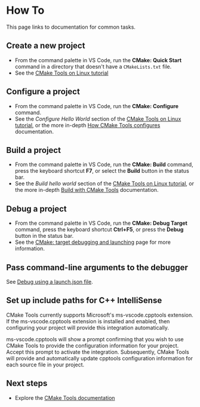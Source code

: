 # How To

This page links to documentation for common tasks.

## Create a new project

* From the command palette in VS Code, run the **CMake: Quick Start** command in a directory that doesn't have a `CMakeLists.txt` file.
* See the [CMake Tools on Linux tutorial](https://code.visualstudio.com/docs/cpp/cmake-linux#_create-a-cmake-hello-world-project)

## Configure a project

* From the command palette in VS Code, run the **CMake: Configure** command.
* See the *Configure Hello World* section of the [CMake Tools on Linux tutorial](https://code.visualstudio.com/docs/cpp/cmake-linux#_configure-hello-world), or the more in-depth [How CMake Tools configures](configure.md#how-cmake-tools-configures) documentation.

## Build a project

* From the command palette in VS Code, run the **CMake: Build** command, press the keyboard shortcut **F7**, or select the **Build** button in the status bar.
* See the *Build hello world* section of the [CMake Tools on Linux tutorial](https://code.visualstudio.com/docs/cpp/cmake-linux#_build-hello-world), or the more in-depth  [Build with CMake Tools](build.md) documentation.

## Debug a project

* From the command palette in VS Code, run the **CMake: Debug Target** command, press the keyboard shortcut **Ctrl+F5**, or press the **Debug** button in the status bar.
* See the [CMake: target debugging and launching](debug-launch.md) page for more information.

## Pass command-line arguments to the debugger

See [Debug using a launch.json file](debug-launch.md#debug-using-a-launchjson-file).

## Set up include paths for C++ IntelliSense

CMake Tools currently supports Microsoft's ms-vscode.cpptools extension. If the ms-vscode.cpptools extension is installed and enabled, then configuring your project will provide this integration automatically.

ms-vscode.cpptools will show a prompt confirming that you wish to use CMake Tools to provide the configuration information for your project. Accept this prompt to activate the integration. Subsequently, CMake Tools will provide and automatically update cpptools configuration information for each source file in your project.

## Next steps

- Explore the [CMake Tools documentation](README.md)